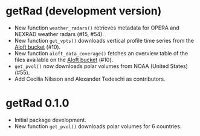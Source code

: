 # getRad (development version)

* New function `weather_radars()` retrieves metadata for OPERA and NEXRAD weather radars (#15, #54).
* New function `get_vpts()` downloads vertical profile time series from the [Aloft bucket](https://aloftdata.eu/browse/) (#10).
* New function `aloft_data_coverage()` fetches an overview table of the files available on the [Aloft bucket](https://aloftdata.eu/browse/) (#10).
* `get_pvol()` now downloads polar volumes from NOAA (United States) (#55).
* Add Cecilia Nilsson and Alexander Tedeschi as contributors.

# getRad 0.1.0

* Initial package development.
* New function `get_pvol()` downloads polar volumes for 6 countries.
